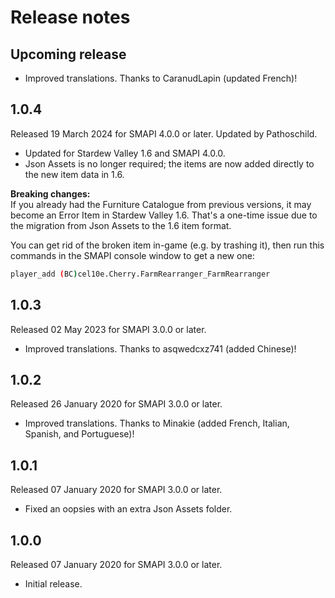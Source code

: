 ﻿# Release notes
## Upcoming release
- Improved translations. Thanks to CaranudLapin (updated French)!

## 1.0.4
Released 19 March 2024 for SMAPI 4.0.0 or later. Updated by Pathoschild.

- Updated for Stardew Valley 1.6 and SMAPI 4.0.0.
- Json Assets is no longer required; the items are now added directly to the new item data in 1.6.

**Breaking changes:**  
If you already had the Furniture Catalogue from previous versions, it may become an Error Item in Stardew Valley 1.6.
That's a one-time issue due to the migration from Json Assets to the 1.6 item format.

You can get rid of the broken item in-game (e.g. by trashing it), then run this commands in the SMAPI console window to
get a new one:
```sh
player_add (BC)cel10e.Cherry.FarmRearranger_FarmRearranger
```

## 1.0.3
Released 02 May 2023 for SMAPI 3.0.0 or later.

- Improved translations. Thanks to asqwedcxz741 (added Chinese)!

## 1.0.2
Released 26 January 2020 for SMAPI 3.0.0 or later.

- Improved translations. Thanks to Minakie (added French, Italian, Spanish, and Portuguese)!

## 1.0.1
Released 07 January 2020 for SMAPI 3.0.0 or later.

- Fixed an oopsies with an extra Json Assets folder.

## 1.0.0
Released 07 January 2020 for SMAPI 3.0.0 or later.

- Initial release.
